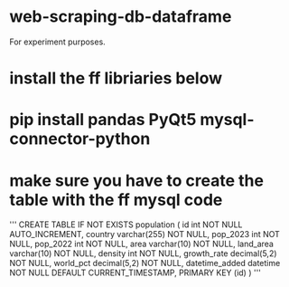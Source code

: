 # web-scraping-db-dataframe
For experiment purposes.

# install the ff libriaries below
# pip install pandas PyQt5 mysql-connector-python

# make sure you have to create the table with the ff mysql code
'''
CREATE TABLE IF NOT EXISTS population (
  id int NOT NULL AUTO_INCREMENT,
  country varchar(255) NOT NULL,
  pop_2023 int NOT NULL,
  pop_2022 int NOT NULL,
  area varchar(10) NOT NULL,
  land_area varchar(10) NOT NULL,
  density int NOT NULL,
  growth_rate decimal(5,2) NOT NULL,
  world_pct decimal(5,2) NOT NULL,
  datetime_added datetime NOT NULL DEFAULT CURRENT_TIMESTAMP,
  PRIMARY KEY (id)
)
'''
